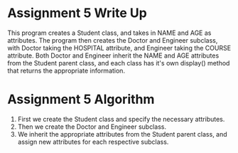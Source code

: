 # Assignment 5 Write Up
This program creates a Student class, and takes in NAME and AGE as attributes. The program then creates the Doctor and Engineer subclass, with Doctor taking the HOSPITAL attribute, and Engineer taking the COURSE attribute. Both Doctor and Engineer inherit the NAME and AGE attributes from the Student parent class, and each class has it's own display() method that returns the appropriate information.

# Assignment 5 Algorithm
1. First we create the Student class and specify the necessary attributes.
2. Then we create the Doctor and Engineer subclass.
3. We inherit the appropriate attributes from the Student parent class, and 
assign new attributes for each respective subclass.

